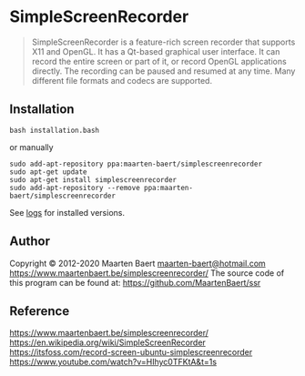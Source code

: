 # SimpleScreenRecorder
> SimpleScreenRecorder is a feature-rich screen recorder that supports X11 and OpenGL. It has a Qt-based graphical user interface. It can record the entire screen or part of it, or record OpenGL applications directly. The recording can be paused and resumed at any time. Many different file formats and codecs are supported.

## Installation 
```
bash installation.bash
```
or manually 
```
sudo add-apt-repository ppa:maarten-baert/simplescreenrecorder
sudo apt-get update
sudo apt-get install simplescreenrecorder
sudo add-apt-repository --remove ppa:maarten-baert/simplescreenrecorder
```
See [logs](logs.md) for installed versions.


## Author
Copyright © 2012-2020 Maarten Baert <maarten-baert@hotmail.com> 
https://www.maartenbaert.be/simplescreenrecorder/ 
The source code of this program can be found at:
https://github.com/MaartenBaert/ssr 

## Reference 
https://www.maartenbaert.be/simplescreenrecorder/   
https://en.wikipedia.org/wiki/SimpleScreenRecorder   
https://itsfoss.com/record-screen-ubuntu-simplescreenrecorder      
https://www.youtube.com/watch?v=HIhyc0TFKtA&t=1s  


